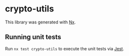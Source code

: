 # crypto-utils

This library was generated with [Nx](https://nx.dev).

## Running unit tests

Run `nx test crypto-utils` to execute the unit tests via [Jest](https://jestjs.io).
